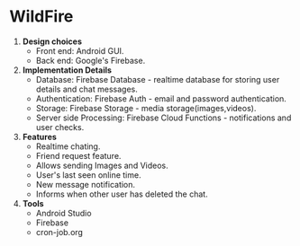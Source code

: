 # WildFire
1. **Design choices**
    * Front end: Android GUI.
    * Back end: Google's Firebase.
2. **Implementation Details**
    * Database: Firebase Database - realtime database for storing user details and chat messages.
    * Authentication: Firebase Auth - email and password authentication.
    * Storage: Firebase Storage - media storage(images,videos).
    * Server side Processing: Firebase Cloud Functions - notifications and user checks.
3. **Features**
    * Realtime chating.
    * Friend request feature.
    * Allows sending Images and Videos.
    * User's last seen online time.
    * New message notification.
    * Informs when other user has deleted the chat.
4. **Tools**
    * Android Studio
    * Firebase
    * cron-job.org